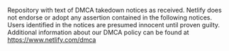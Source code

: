 Repository with text of DMCA takedown notices as received. Netlify does not endorse or adopt any assertion contained in the following notices. Users identified in the notices are presumed innocent until proven guilty. Additional information about our DMCA policy can be found at https://www.netlify.com/dmca
